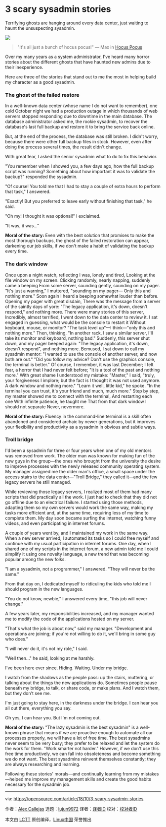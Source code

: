 3 scary sysadmin stories
======

Terrifying ghosts are hanging around every data center, just waiting to haunt the unsuspecting sysadmin.

![](https://opensource.com/sites/default/files/styles/image-full-size/public/lead-images/spooky_halloween_haunted_house.jpg?itok=UkRBeItZ)

> "It's all just a bunch of hocus pocus!" — Max in [Hocus Pocus][1]

Over my many years as a system administrator, I've heard many horror stories about the different ghosts that have haunted new admins due to their inexperience.

Here are three of the stories that stand out to me the most in helping build my character as a good sysadmin.

### The ghost of the failed restore

In a well-known data center (whose name I do not want to remember), one cold October night we had a production outage in which thousands of web servers stopped responding due to downtime in the main database. The database administrator asked me, the rookie sysadmin, to recover the database's last full backup and restore it to bring the service back online.

But, at the end of the process, the database was still broken. I didn't worry, because there were other full backup files in stock. However, even after doing the process several times, the result didn't change.

With great fear, I asked the senior sysadmin what to do to fix this behavior.

"You remember when I showed you, a few days ago, how the full backup script was running? Something about how important it was to validate the backup?" responded the sysadmin.

"Of course! You told me that I had to stay a couple of extra hours to perform that task," I answered.

"Exactly! But you preferred to leave early without finishing that task," he said.

"Oh my! I thought it was optional!" I exclaimed.

"It was, it was…"

**Moral of the story:** Even with the best solution that promises to make the most thorough backups, the ghost of the failed restoration can appear, darkening our job skills, if we don't make a habit of validating the backup every time.

### The dark window

Once upon a night watch, reflecting I was, lonely and tired,
Looking at the file window on my screen.
Clicking randomly, nearly napping, suddenly came a beeping
From some server, sounding gently, sounding on my pager.
"It's just a warning," I muttered, "sounding on my pager—
Only this and nothing more."
Soon again I heard a beeping somewhat louder than before.
Opening my pager with great disdain,
There was the message from a server of the saintly days of yore:
"The legacy application, it's down, doesn't respond," and nothing more.
There were many stories of this server,
Incredibly, almost terrified,
I went down to the data center to review it.
I sat engaged in guessing, what would be the console to restart it
Without keyboard, mouse, or monitor?
"The task level up"—I think—"only this and nothing more."
Then, thinking, "In another rack, I saw a similar server,
I'll take its monitor and keyboard, nothing bad."
Suddenly, this server shut down, and my pager beeped again:
"The legacy application, it's down, doesn't respond", and nothing more.
Bemused, I sat down to call my sysadmin mentor:
"I wanted to use the console of another server, and now both are out."
"Did you follow my advice? Don't use the graphics console, the terminal is better."
Of course, I remember, it was last December;
I felt fear, a horror that I had never felt before;
"It is a tool of the past and nothing more."
With great shame I understood my mistake:
"Master," I said, "truly, your forgiveness I implore;
but the fact is I thought it was not used anymore.
A dark window and nothing more."
"Learn it well, little kid," he spoke.
"In the terminal you can trust, it's your friend and much, much more."
Step by step, my master showed me to connect with the terminal,
And restarting each one
With infinite patience, he taught me
That from that dark window I should not separate
Never, nevermore.

**Moral of the story:** Fluency in the command-line terminal is a skill often abandoned and considered archaic by newer generations, but it improves your flexibility and productivity as a sysadmin in obvious and subtle ways.

### Troll bridge

I'd been a sysadmin for three or four years when one of my old mentors was removed from work. The older man was known for making fun of the new guys in the group—the ones who brought from the university the desire to improve processes with the newly released community operating system. My manager assigned me the older man's office, a small space under the access stairs to the data center—"Troll Bridge," they called it—and the few legacy servers he still managed.

While reviewing those legacy servers, I realized most of them had many scripts that did practically all the work. I just had to check that they did not go offline due to an electrical failure. I started using those methods, adapting them so my own servers would work the same way, making my tasks more efficient and, at the same time, requiring less of my time to complete them. My day soon became surfing the internet, watching funny videos, and even participating in internet forums.

A couple of years went by, and I maintained my work in the same way. When a new server arrived, I automated its tasks so I could free myself and continue with my usual participation in internet forums. One day, when I shared one of my scripts in the internet forum, a new admin told me I could simplify it using one novelty language, a new trend that was becoming popular among the new folks.

"I am a sysadmin, not a programmer," I answered. "They will never be the same."

From that day on, I dedicated myself to ridiculing the kids who told me I should program in the new languages.

"You do not know, newbie," I answered every time, "this job will never change."

A few years later, my responsibilities increased, and my manager wanted me to modify the code of the applications hosted on my server.

"That's what the job is about now," said my manager. "Development and operations are joining; if you're not willing to do it, we'll bring in some guy who does."

"I will never do it, it's not my role," I said.

"Well then…" he said, looking at me harshly.

I've been here ever since. Hiding. Waiting. Under my bridge.

I watch from the shadows as the people pass: up the stairs, muttering, or talking about the things the new applications do. Sometimes people pause beneath my bridge, to talk, or share code, or make plans. And I watch them, but they don't see me.

I'm just going to stay here, in the darkness under the bridge. I can hear you all out there, everything you say.

Oh yes, I can hear you.
But I'm not coming out.

**Moral of the story:** "The lazy sysadmin is the best sysadmin" is a well-known phrase that means if we are proactive enough to automate all our processes properly, we will have a lot of free time. The best sysadmins never seem to be very busy; they prefer to be relaxed and let the system do the work for them. "Work smarter not harder." However, if we don't use this free time productively, we can fall into obsoleteness and become something we do not want. The best sysadmins reinvent themselves constantly; they are always researching and learning.

Following these stories' morals—and continually learning from my mistakes—helped me improve my management skills and create the good habits necessary for the sysadmin job.

--------------------------------------------------------------------------------

via: https://opensource.com/article/18/10/3-scary-sysadmin-stories

作者：[Alex Callejas][a]
选题：[lujun9972][b]
译者：[译者ID](https://github.com/译者ID)
校对：[校对者ID](https://github.com/校对者ID)

本文由 [LCTT](https://github.com/LCTT/TranslateProject) 原创编译，[Linux中国](https://linux.cn/) 荣誉推出

[a]: https://opensource.com/users/darkaxl
[b]: https://github.com/lujun9972
[1]: https://en.wikipedia.org/wiki/Hocus_Pocus_(1993_film)
